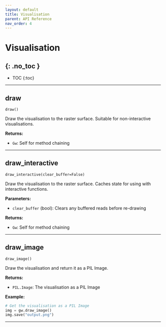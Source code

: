 ```yaml
---
layout: default
title: Visualisation
parent: API Reference
nav_order: 4
---
```


# Visualisation
{: .no_toc }
---

- TOC
{:toc}

---

## draw
`draw()`

Draw the visualisation to the raster surface. Suitable for non-interactive visualisations.

**Returns:**
- `Gw`: Self for method chaining

---

## draw_interactive
`draw_interactive(clear_buffer=False)`

Draw the visualisation to the raster surface. Caches state for using with interactive functions.

**Parameters:**
- `clear_buffer` (bool): Clears any buffered reads before re-drawing

**Returns:**
- `Gw`: Self for method chaining

---

## draw_image
`draw_image()`

Draw the visualisation and return it as a PIL Image.

**Returns:**
- `PIL.Image`: The visualisation as a PIL Image

**Example:**
```python
# Get the visualisation as a PIL Image
img = gw.draw_image()
img.save("output.png")
```

---
